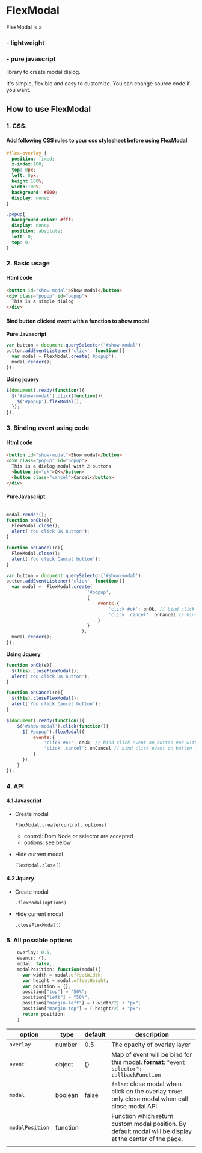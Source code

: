 # FlexModal
FlexModal is a

### - lightweight

### - pure javascript

 library to create modal dialog.

It's simple, flexible and easy to customize. You can change source code if you want.


## How to use FlexModal

### 1. CSS.

#### Add following CSS rules to your css stylesheet before using FlexModal
```css
#flex-overlay {
  position: fixed;
  z-index:100;
  top: 0px;
  left: 0px;
  height:100%;
  width:100%;
  background: #000;
  display: none;
}

.popup{
  background-color: #fff;
  display: none;
  position: absolute;
  left: 0;
  top: 0;
}
```



### 2. Basic usage

#### **Html code**

```html
<button id="show-modal">Show modal</button>
<div class="popup" id="popup">
  This is a simple dialog
</div>
```



#### Bind button clicked event with a function to show modal

**Pure Javascript**

```javascript
var button = document.querySelector('#show-modal');
button.addEventListener('click', function(){
  var modal = FlexModal.create('#popup');
  modal.render();
});
```

**Using jquery**

```js
$(document).ready(function(){
  $('#show-modal').click(function(){
    $('#popup').flexModal();
  });
});
```



### 3. Binding event using code

#### **Html code**
```html
<button id="show-modal">Show modal</button>
<div class="popup" id="popup">
  This is a dialog modal with 2 buttons
  <button id="ok">OK</button>
  <button class="cancel">Cancel</button>
</div>
```



#### **PureJavascript**

```javascript

modal.render();
function onOk(e){
  FlexModal.close();
  alert('You click OK button');
}

function onCancel(e){
  FlexModal.close();
  alert('You click Cancel button');
}

var button = document.querySelector('#show-modal');
button.addEventListener('click', function(){
  var modal =  FlexModal.create(
                              '#popup',
                              {
                                  events:{
                                      'click #ok': onOk, // bind click event on button #ok with function onOk
                                      'click .cancel': onCancel // bind click event on button with class .cancel  with function onCancel
                                  }
                              }
                            );
  modal.render();
});
```



**Using Jquery**

```js
function onOk(e){
  $(this).closeFlexModal();
  alert('You click OK button');
}

function onCancel(e){
  $(this).closeFlexModal();
  alert('You click Cancel button');
}

$(document).ready(function(){
    $('#show-modal').click(function(){
      $('#popup').flexModal({
          events:{
              'click #ok': onOk, // bind click event on button #ok with function onOk
              'click .cancel': onCancel // bind click event on button with class .cancel  with function onCancel
          }
      });
    }
});
```



### 4. API

#### 4.1 Javascript

- Create modal

  `FlexModal.create(control, options)`

  - control: Dom Node or selector are accepted
  - options: see below

- Hide current modal

  `FlexModal.close()`

#### 4.2 Jquery

- Create modal

  `.flexModal(options)`

- Hide current modal

  `.closeFlexModal()`



### 5. All possible options

```javascript
	overlay: 0.5,
    events: {},
    modal: false,
    modalPosition: function(modal){
      var width = modal.offsetWidth;
      var height = modal.offsetHeight;
      var position = {};
      position["top"] = "50%";
      position["left"] = "50%";
      position["margin-left"] = (-width/2) + "px";
      position["margin-top"] = (-height/2) + "px";
      return position;
    }
```

| **option**      | **type** | **default** | **description**                          |
| --------------- | -------- | ----------- | ---------------------------------------- |
| `overlay`       | number   | 0.5         | The opacity of overlay layer             |
| `event`         | object   | {}          | Map of event will be bind for this modal. **format**: `"event selector": callbackFunction` |
| `modal`         | boolean  | false       | `false`: close modal when click on the overlay   `true`: only close modal when call close modal API |
| `modalPosition` | function |             | Function which return custom modal position. By default modal will be display at the center of the page. |
|                 |          |             |                                          |
